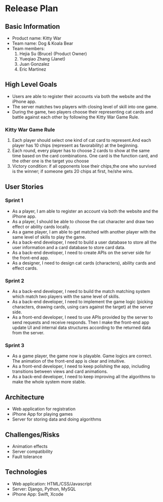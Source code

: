 # Release Plan

## Basic Information

* Product name: Kitty War
* Team name: Dog & Koala Bear
* Team members:
	1. Hejia Su (Bruce) (Product Owner)
	2. Yueqiao Zhang (Janet)
	3. Juan Gonzalez
	4. Eric Martinez

## High Level Goals

* Users are able to register their accounts via both the website and the iPhone app.
* The server matches two players with closing level of skill into one game. 
* During the game, two players choose their representing cat cards and battle against each other by following the Kitty War Game Rule.
### Kitty War Game Rule1. Each player should select one kind of cat card to represent.And each player has 10 chips (represent as favorability) at the beginning.2. Each round, every player has to choose 2 cards to show at the same time based on the card combinations. One card is the function card, and the other one is the target you choose3. Victory condition: if all opponents lose their chips,the one who survived is the winner; if someone gets 20 chips at first, he/she wins.
## User Stories
### Sprint 1

* As a player, I am able to register an account via both the website and the iPhone app. 
* As a player, I should be able to choose the cat character and draw two effect or ability cards locally.
* As a game player, I am able to get matched with another player with the same level of skills to play the game.
* As a back-end developer, I need to build a user database to store all the user information and a card database to store card data.
* As a back-end developer, I need to create APIs on the server side for the front-end app.
* As a designer, I need to design cat cards (characters), ability cards and effect cards.
### Sprint 2

* As a back-end developer, I need to build the match matching system which match two players with the same level of skills. 
* As a back-end developer, I need to implement the game logic (picking characters, drawing cards, using cars against the target) at the server side. 
* As a front-end developer, I need to use APIs provided by the server to send requests and receive responds. Then I make the front-end app update UI and internal data structures according to the returned data from the server.
### Sprint 3

* As a game player, the game now is playable. Game logics are correct. The animation of the front-end app is clear and intuitive.
* As a front-end developer, I need to keep polishing the app, including transitions between views and card animations.* As a back-end developer, I need to keep improving all the algorithms to make the whole system more stable.
## Architecture

* Web application for registration
* iPhone App for playing games
* Server for storing data and doing algorithms
## Challenges/Risks
* Animation effects* Server compatibility* Fault tolerance
## Technologies
* Web application: HTML/CSS/Javascript
* Server: Django, Python, MySQL
* iPhone App: Swift, Xcode